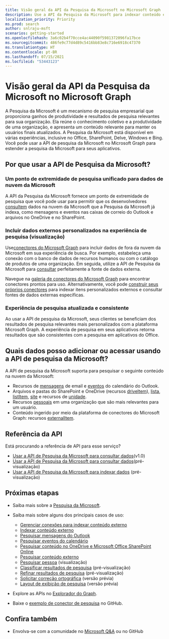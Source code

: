 ```yaml
---
title: Visão geral da API da Pesquisa da Microsoft no Microsoft Graph
description: Use a API da Pesquisa da Microsoft para indexar conteúdo e adicionar pesquisa ao Office e o conteúdo indexado em seus aplicativos.
localization_priority: Priority
ms.prod: search
author: snlraju-msft
scenarios: getting-started
ms.openlocfilehash: 3a6c02b4f70cce4ac44090f5981372096fa17bce
ms.sourcegitcommit: 486fe9c77d4d89c5416bb83e8c716e6918c47370
ms.translationtype: HT
ms.contentlocale: pt-BR
ms.lasthandoff: 07/15/2021
ms.locfileid: "53443123"
---
```

# <a name="overview-of-the-microsoft-search-api-in-microsoft-graph"></a>Visão geral da API da Pesquisa da Microsoft no Microsoft Graph

A Pesquisa da Microsoft é um mecanismo de pesquisa empresarial que proporciona ganhos de produtividade e resultados de pesquisa relevantes para sua organização. Ela reúne o conhecimento coletivo e a produtividade de uma organização, e apresenta um conteúdo relevante para manter os usuários finais atualizados. A Pesquisa da Microsoft está disponível em várias experiências, inclusive no Office, SharePoint, Delve, Windows e Bing. Você pode usar a API de pesquisa da Microsoft no Microsoft Graph para estender a pesquisa da Microsoft para seus aplicativos.


<!-- markdownlint-disable MD026 -->
## <a name="why-use-the-microsoft-search-api"></a>Por que usar a API de Pesquisa da Microsoft?

### <a name="one-unified-search-endpoint-for-microsoft-cloud-data"></a>Um ponto de extremidade de pesquisa unificado para dados de nuvem da Microsoft

A API da Pesquisa da Microsoft fornece um ponto de extremidade de pesquisa que você pode usar para permitir que os desenvolvedores [consultem](/graph/api/search-query) dados na nuvem da Microsoft que a Pesquisa da Microsoft já indexa, como mensagens e eventos nas caixas de correio do Outlook e arquivos no OneDrive e no SharePoint.

### <a name="include-custom-external-data-in-search-experience-preview"></a>Incluir dados externos personalizados na experiência de pesquisa (visualização)

Use[conectores do Microsoft Graph](/microsoftsearch/connectors-overview) para incluir dados de fora da nuvem da Microsoft em sua experiência de busca. Por exemplo, estabeleça uma conexão com o banco de dados de recursos humanos ou com o catálogo de produtos de uma organização. Em seguida, utilize a API de Pesquisa da Microsoft para [consultar](/graph/api/search-query) perfeitamente a fonte de dados externa. 

Navegue na [galeria de conectores do Microsoft Graph](/microsoftsearch/connectors-gallery) para encontrar conectores prontos para uso. Alternativamente, você pode [construir seus próprios conectores](/graph/api/resources/indexing-api-overview?view=graph-rest-beta&preserve-view=true#common-use-cases) para indexar itens personalizados externos e consultar fontes de dados externas específicas.

### <a name="consistent-up-to-date-search-experience"></a>Experiência de pesquisa atualizada e consistente

Ao usar a API de pesquisa da Microsoft, seus clientes se beneficiam dos resultados de pesquisa relevantes mais personalizados com a plataforma Microsoft Graph. A experiência de pesquisa em seus aplicativos retorna resultados que são consistentes com a pesquisa em aplicativos do Office.

## <a name="what-data-can-i-add-or-access-by-using-the-microsoft-search-api"></a>Quais dados posso adicionar ou acessar usando a API de pesquisa da Microsoft?

A API de pesquisa da Microsoft suporta para pesquisar o seguinte conteúdo na nuvem da Microsoft: 

- Recursos de [mensagens](/graph/api/resources/message) de email e [eventos](/graph/api/resources/event) do calendário do Outlook.
- Arquivos e pastas do SharePoint e OneDrive (recursos [driveItem](/graph/api/resources/driveitem)), [lista](/graph/api/resources/list), [listItem](/graph/api/resources/listitem), [site](/graph/api/resources/site) e recursos de [unidade](/graph/api/resources/drive).
- Recursos [pessoais](/graph/api/resources/person) em uma organização que são mais relevantes para um usuário.
- Conteúdo ingerido por meio da plataforma de conectores do Microsoft Graph: recursos [externalItem](/graph/api/resources/externalitem?view=graph-rest-beta&preserve-view=true).

## <a name="api-reference"></a>Referência da API

Está procurando a referência de API para esse serviço?

- [Usar a API de Pesquisa da Microsoft para consultar dados](/graph/api/resources/search-api-overview?view=graph-rest-1.0&preserve-view=true)(v1.0)
- [Usar a API de Pesquisa da Microsoft para consultar dados](/graph/api/resources/search-api-overview?view=graph-rest-beta&preserve-view=true)(pré-visualização)
- [Usar a API de Pesquisa da Microsoft para indexar dados](/graph/api/resources/indexing-api-overview) (pré-visualização)

## <a name="next-steps"></a>Próximas etapas

- Saiba mais sobre a [Pesquisa da Microsoft](/microsoftsearch/).
- Saiba mais sobre alguns dos principais casos de uso:
  - [Gerenciar conexões para indexar conteúdo externo](connecting-external-content-manage-connections.md)
  - [Indexar conteúdo externo](connecting-external-content-manage-items.md)
  - [Pesquisar mensagens do Outlook](search-concept-messages.md)
  - [Pesquisar eventos do calendário](search-concept-events.md)
  - [Pesquisar conteúdo no OneDrive e Microsoft Office SharePoint Online](search-concept-files.md)
  - [Pesquisar conteúdo externo](search-concept-custom-types.md)
  - [Pesquisar pessoa](search-concept-person.md) (visualização)
  - [Classificar resultados de pesquisa](search-concept-sort.md) (pré-visualização)
  - [Refinar resultados de pesquisa](search-concept-aggregation.md) (pré-visualização)
  - [Solicitar correção ortográfica](search-concept-speller.md) (versão prévia)
  - [Layout de exibição de pesquisa](search-concept-display-layout.md) (versão prévia)
 
  
- Explore as APIs no [Explorador do Graph](https://developer.microsoft.com/graph/graph-explorer).
- Baixe o [exemplo de conector de pesquisa](https://github.com/microsoftgraph/msgraph-search-connector-sample) no GitHub.

## <a name="see-also"></a>Confira também

- Envolva-se com a comunidade no [Microsoft Q&A](/answers/products/m365#microsoft-graph)  ou no GitHub
